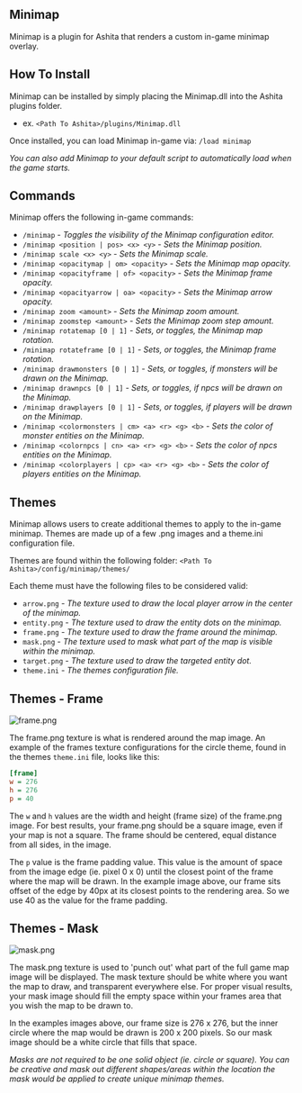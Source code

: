 ## Minimap

Minimap is a plugin for Ashita that renders a custom in-game minimap overlay.

## How To Install

Minimap can be installed by simply placing the Minimap.dll into the Ashita plugins folder.

  - ex. `<Path To Ashita>/plugins/Minimap.dll`

Once installed, you can load Minimap in-game via: `/load minimap`

_You can also add Minimap to your default script to automatically load when the game starts._

## Commands

Minimap offers the following in-game commands:

 - `/minimap` - _Toggles the visibility of the Minimap configuration editor._
 - `/minimap <position | pos> <x> <y>` - _Sets the Minimap position._
 - `/minimap scale <x> <y>` - _Sets the Minimap scale._
 - `/minimap <opacitymap | om> <opacity>` - _Sets the Minimap map opacity._
 - `/minimap <opacityframe | of> <opacity>` - _Sets the Minimap frame opacity._
 - `/minimap <opacityarrow | oa> <opacity>` - _Sets the Minimap arrow opacity._
 - `/minimap zoom <amount>` - _Sets the Minimap zoom amount._
 - `/minimap zoomstep <amount>` - _Sets the Minimap zoom step amount._
 - `/minimap rotatemap [0 | 1]` - _Sets, or toggles, the Minimap map rotation._
 - `/minimap rotateframe [0 | 1]` - _Sets, or toggles, the Minimap frame rotation._
 - `/minimap drawmonsters [0 | 1]` - _Sets, or toggles, if monsters will be drawn on the Minimap._
 - `/minimap drawnpcs [0 | 1]` - _Sets, or toggles, if npcs will be drawn on the Minimap._
 - `/minimap drawplayers [0 | 1]` - _Sets, or toggles, if players will be drawn on the Minimap._
 - `/minimap <colormonsters | cm> <a> <r> <g> <b>` - _Sets the color of monster entities on the Minimap._
 - `/minimap <colornpcs | cn> <a> <r> <g> <b>` - _Sets the color of npcs entities on the Minimap._
 - `/minimap <colorplayers | cp> <a> <r> <g> <b>` - _Sets the color of players entities on the Minimap._

## Themes

Minimap allows users to create additional themes to apply to the in-game minimap. Themes are made up of a few .png images and a theme.ini configuration file.

Themes are found within the following folder: `<Path To Ashita>/config/minimap/themes/`

Each theme must have the following files to be considered valid:

  - `arrow.png` - _The texture used to draw the local player arrow in the center of the minimap._
  - `entity.png` - _The texture used to draw the entity dots on the minimap._
  - `frame.png` - _The texture used to draw the frame around the minimap._
  - `mask.png` - _The texture used to mask what part of the map is visible within the minimap._
  - `target.png` - _The texture used to draw the targeted entity dot._
  - `theme.ini` - _The themes configuration file._

## Themes - Frame

![frame.png](https://i.imgur.com/B6mBu35.png)

The frame.png texture is what is rendered around the map image. An example of the frames texture configurations for the circle theme, found in the themes `theme.ini` file, looks like this:

```ini
[frame]
w = 276
h = 276
p = 40
```

The `w` and `h` values are the width and height (frame size) of the frame.png image. For best results, your frame.png should be a square image, even if your map is not a square. The frame should be centered, equal distance from all sides, in the image.

The `p` value is the frame padding value. This value is the amount of space from the image edge (ie. pixel 0 x 0) until the closest point of the frame where the map will be drawn. In the example image above, our frame sits offset of the edge by 40px at its closest points to the rendering area. So we use 40 as the value for the frame padding.

## Themes - Mask

![mask.png](https://i.imgur.com/ej7kB2Q.png)

The mask.png texture is used to 'punch out' what part of the full game map image will be displayed. The mask texture should be white where you want the map to draw, and transparent everywhere else. For proper visual results, your mask image should fill the empty space within your frames area that you wish the map to be drawn to. 

In the examples images above, our frame size is 276 x 276, but the inner circle where the map would be drawn is 200 x 200 pixels. So our mask image should be a white circle that fills that space.

_Masks are not required to be one solid object (ie. circle or square). You can be creative and mask out different shapes/areas within the location the mask would be applied to create unique minimap themes._